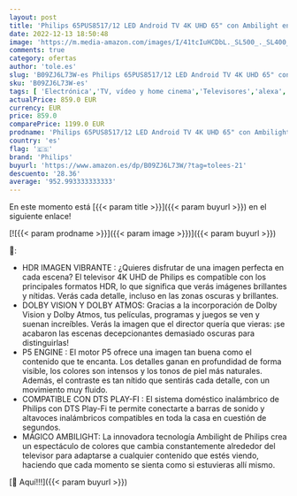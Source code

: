 ```yaml
---
layout: post
title: 'Philips 65PUS8517/12 LED Android TV 4K UHD 65" con Ambilight en 3 Lados  Principales formatos HDR compatibles  P5 Picture Engine  Compatible con Google Assistance y Alexa  2022'
date: 2022-12-13 18:50:48
image: 'https://m.media-amazon.com/images/I/41tcIuHCDbL._SL500_._SL400_.jpg'
comments: true
category: ofertas
author: 'tole.es'
slug: 'B09ZJ6L73W-es Philips 65PUS8517/12 LED Android TV 4K UHD 65" con...'
sku: 'B09ZJ6L73W-es'
tags: [ 'Electrónica','TV, vídeo y home cinema','Televisores','alexa','philips','🇪🇸', ]
actualPrice: 859.0 EUR
currency: EUR
price: 859.0
comparePrice: 1199.0 EUR
prodname: 'Philips 65PUS8517/12 LED Android TV 4K UHD 65" con Ambilight en 3 Lados  Principales formatos HDR compatibles  P5 Picture Engine  Compatible con Google Assistance y Alexa  2022'
country: 'es'
flag: '🇪🇸'
brand: 'Philips'
buyurl: 'https://www.amazon.es/dp/B09ZJ6L73W/?tag=tolees-21'
descuento: '28.36'
average: '952.993333333333'
---
```


En este momento está [{{< param title >}}]({{< param buyurl >}}) en el siguiente enlace!

[![{{< param prodname >}}]({{< param image >}})]({{< param buyurl >}})

🔎:

- HDR IMAGEN VIBRANTE : ¿Quieres disfrutar de una imagen perfecta en cada escena? El televisor 4K UHD de Philips es compatible con los principales formatos HDR, lo que significa que verás imágenes brillantes y nítidas. Verás cada detalle, incluso en las zonas oscuras y brillantes.
- DOLBY VISION Y DOLBY ATMOS: Gracias a la incorporación de Dolby Vision y Dolby Atmos, tus películas, programas y juegos se ven y suenan increíbles. Verás la imagen que el director quería que vieras: ¡se acabaron las escenas decepcionantes demasiado oscuras para distinguirlas!
- P5 ENGINE : El motor P5 ofrece una imagen tan buena como el contenido que te encanta. Los detalles ganan en profundidad de forma visible, los colores son intensos y los tonos de piel más naturales. Además, el contraste es tan nítido que sentirás cada detalle, con un movimiento muy fluido.
- COMPATIBLE CON DTS PLAY-FI : El sistema doméstico inalámbrico de Philips con DTS Play-Fi te permite conectarte a barras de sonido y altavoces inalámbricos compatibles en toda la casa en cuestión de segundos.
- MÁGICO AMBILIGHT: La innovadora tecnología Ambilight de Philips crea un espectáculo de colores que cambia constantemente alrededor del televisor para adaptarse a cualquier contenido que estés viendo, haciendo que cada momento se sienta como si estuvieras allí mismo.

[🛒 Aquí!!!]({{< param buyurl >}})

